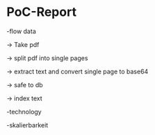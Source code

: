 # PoC-Report

-flow data

-> Take pdf 

-> split pdf into single pages 

-> extract text and convert single page to base64 

-> safe to db

-> index text



-technology

-skalierbarkeit
